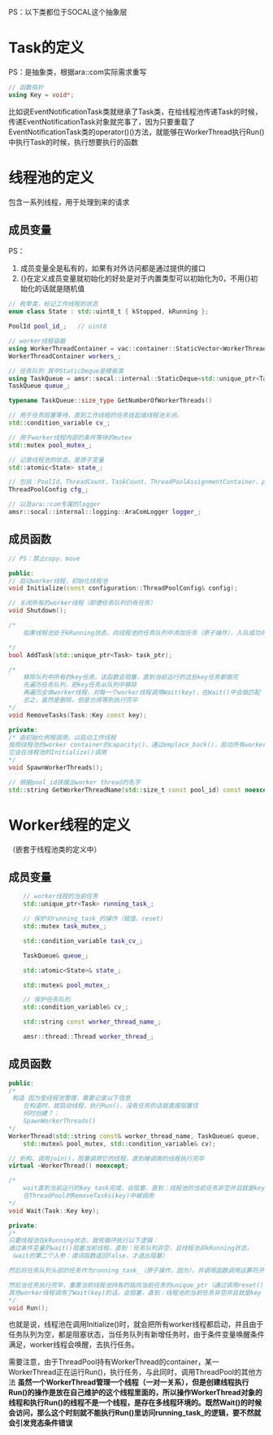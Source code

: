 PS：以下类都位于SOCAL这个抽象层

# Task的定义
PS：是抽象类，根据ara::com实际需求重写
```cpp
// 函数指针
using Key = void*;
```
比如说EventNotificationTask类就继承了Task类，在给线程池传递Task的时候，传递EventNotificationTask对象就完事了，因为只要重载了EventNotificationTask类的operator()()方法，就能够在WorkerThread执行Run()中执行Task的时候，执行想要执行的函数



# 线程池的定义
包含一系列线程，用于处理到来的请求

## 成员变量
PS：
1. 成员变量全是私有的，如果有对外访问都是通过提供的接口
2. {}在定义成员变量就初始化的好处是对于内置类型可以初始化为0，不用{}初始化的话就是随机值
```cpp
// 枚举类，标记工作线程的状态
enum class State : std::uint8_t { kStopped, kRunning };

PoolId pool_id_;   // uint8

// worker线程容器
using WorkerThreadContainer = vac::container::StaticVector<WorkerThread>;
WorkerThreadContainer workers_;

// 任务队列 其中StaticDeque是模板类
using TaskQueue = amsr::socal::internal::StaticDeque<std::unique_ptr<Task>>;
TaskQueue queue_;

typename TaskQueue::size_type GetNumberOfWorkerThreads()

// 用于任务阻塞等待，直到工作线程的任务挂起或线程池关闭。
std::condition_variable cv_;

// 用于worker线程内部的条件等待的mutex
std::mutex pool_mutex_;

// 记录线程池的状态，是原子变量
std::atomic<State> state_;

// 包括：PoolId、ThreadCount、TaskCount、ThreadPoolAssignmentContainer、pool_prefix
ThreadPoolConfig cfg_;

// 以及ara::com专属的logger
amsr::socal::internal::logging::AraComLogger logger_;
```

## 成员函数
```cpp
// PS：禁止copy、move

public:
// 启动worker线程，初始化线程池
void Initialize(const configuration::ThreadPoolConfig& config);

// 关闭所有的worker线程（即便任务队列仍有任务）
void Shutdown();

/* 
    如果线程池处于kRunning状态，向线程池的任务队列中添加任务（原子操作），入队成功则调用notify_one()（是根据操作系统的调度策略来唤醒的）唤醒执行Run()时被阻塞的worker线程

*/
bool AddTask(std::unique_ptr<Task> task_ptr);

/*
    移除队列中所有的key任务，该函数会阻塞，直到当前运行的这些key任务都做完
    先遍历任务队列，把key任务从队列中移除
    再遍历全体worker线程，对每一个worker线程调用Wait(key)，在Wait()中会做匹配
    总之，虽然是删除，但是也得等到执行完毕
*/
void RemoveTasks(Task::Key const key);

private:
/* 由初始化例程调用，以启动工作线程
按照线程池的worker container的capacity()，通过emplace_back()，启动所有worker线程
它会在线程池的Initialize()调用
*/
void SpawnWorkerThreads();

// 根据pool_id拼接出worker thread的名字
std::string GetWorkerThreadName(std::size_t const pool_id) const noexcept;
```

# Worker线程的定义
（嵌套于线程池类的定义中）
## 成员变量
```cpp
    // worker线程的当前任务
    std::unique_ptr<Task> running_task_;

    // 保护对running_task_的操作（赋值、reset）
    std::mutex task_mutex_;

    std::condition_variable task_cv_;

    TaskQueue& queue_;

    std::atomic<State>& state_;

    std::mutex& pool_mutex_;

    // 保护任务队列
    std::condition_variable& cv_;

    std::string const worker_thread_name_;

    amsr::thread::Thread worker_thread_;
```


## 成员函数
```cpp
public:
/*
 构造 因为受线程池管理，需要记录以下信息
    在构造时，就启动线程，执行Run()，没有任务的话就直接阻塞住
    何时创建？：
    SpawnWorkerThreads()
*/
WorkerThread(std::string const& worker_thread_name, TaskQueue& queue,               std::atomic<State>& state,
    std::mutex& pool_mutex, std::condition_variable& cv);

// 析构，调用join()，阻塞调用它的线程，直到被调用的线程执行完毕
virtual ~WorkerThread() noexcept;

/*
    wait直到当前运行的key task完成，会阻塞，直到：线程池的当前任务非空并且就是key
    在ThreadPool的RemoveTasks(key)中被调用
*/
void Wait(Task::Key key);

private:
/* 
只要线程池在kRunning状态，就死循环执行以下逻辑：
通过条件变量的wait()阻塞当前线程，直到：任务队列非空，且线程池非kRunning状态，
（wait的第二个入参：谓词函数返回false，才退出阻塞）

然后将任务队列头部的任务作为running_task_（原子操作，因为），并调用函数调用运算符开始执行

然后当任务执行完毕，重置当前线程池持有的指向当前任务的unique_ptr（通过调用reset()，调用deleter销毁对应对象），并调用task_cv_的notify_all()唤醒其他线程
其他worker线程调用了Wait(key)的话，会阻塞，直到：线程池的当前任务非空并且就是key
*/
void Run();
```
也就是说，线程池在调用Initialize()时，就会把所有worker线程都启动，并且由于任务队列为空，都是阻塞状态，当任务队列有新增任务时，由于条件变量唤醒条件满足，worker线程会唤醒，去执行任务。

需要注意，由于ThreadPool持有WorkerThread的container，某一WorkerThread正在运行Run()，执行任务，与此同时，调用ThreadPool的其他方法
**虽然一个WorkerThread管理一个线程（一对一关系），但是创建线程执行Run()的操作是放在自己维护的这个线程里面的，所以操作WorkerThread对象的线程和执行Run()的线程不是一个线程，是存在多线程环境的。既然Wait()的时候会访问，那么这个时刻就不能执行Run()里访问running_task_的逻辑，要不然就会引发竞态条件错误**






